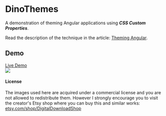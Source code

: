 # DinoThemes

A demonstration of theming Angular applications using **_CSS Custom Properties_**.

Read the description of the technique in the article: [Theming Angular](https://medium.com/@tomsu/theming-angular-c869827738c3).

## Demo
[ Live Demo ](https://angular-themes.netlify.app/)  
![](https://miro.medium.com/max/1100/1*w9L2wymEUfkSLM_P7ezKqw.gif)

#### License

The images used here are acquired under a commercial license and you are not allowed to redistribute them.
However I strongly encourage you to visit the creator's Etsy shop where you can buy this and similar works: [etsy.com/shop/DigitalDownloadShop](https://www.etsy.com/shop/DigitalDownloadShop?ref=sulco)
